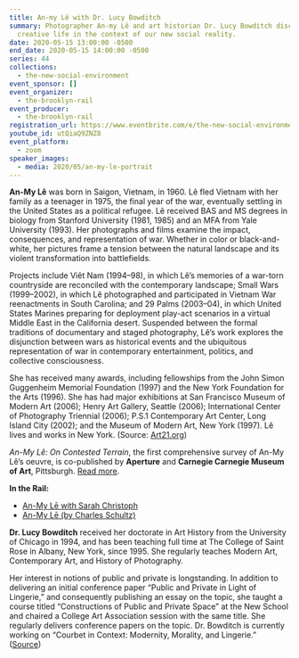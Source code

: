 ```yaml
---
title: An-my Lê with Dr. Lucy Bowditch
summary: Photographer An-my Lê and art historian Dr. Lucy Bowditch discuss
  creative life in the context of our new social reality.
date: 2020-05-15 13:00:00 -0500
end_date: 2020-05-15 14:00:00 -0500
series: 44
collections:
  - the-new-social-environment
event_sponsor: []
event_organizer:
  - the-brooklyn-rail
event_producer:
  - the-brooklyn-rail
registration_url: https://www.eventbrite.com/e/the-new-social-environment-44-an-my-le-tickets-104683679704#
youtube_id: utQiaQ9ZNZ8
event_platform:
  - zoom
speaker_images:
  - media: 2020/05/an-my-le-portrait
---
```

**An-My Lê** was born in Saigon, Vietnam, in 1960. Lê fled Vietnam with her family as a teenager in 1975, the final year of the war, eventually settling in the United States as a political refugee. Lê received BAS and MS degrees in biology from Stanford University (1981, 1985) and an MFA from Yale University (1993). Her photographs and films examine the impact, consequences, and representation of war. Whether in color or black-and-white, her pictures frame a tension between the natural landscape and its violent transformation into battlefields.

Projects include Viêt Nam (1994–98), in which Lê’s memories of a war-torn countryside are reconciled with the contemporary landscape; Small Wars (1999–2002), in which Lê photographed and participated in Vietnam War reenactments in South Carolina; and 29 Palms (2003–04), in which United States Marines preparing for deployment play-act scenarios in a virtual Middle East in the California desert. Suspended between the formal traditions of documentary and staged photography, Lê’s work explores the disjunction between wars as historical events and the ubiquitous representation of war in contemporary entertainment, politics, and collective consciousness.

She has received many awards, including fellowships from the John Simon Guggenheim Memorial Foundation (1997) and the New York Foundation for the Arts (1996). She has had major exhibitions at San Francisco Museum of Modern Art (2006); Henry Art Gallery, Seattle (2006); International Center of Photography Triennial (2006); P.S.1 Contemporary Art Center, Long Island City (2002); and the Museum of Modern Art, New York (1997). Lê lives and works in New York. (Source:  [Art21.org](https://art21.org/artist/an-my-le/))

*An-My Lê: On Contested Terrain*, the first comprehensive survey of An-My Lê’s oeuvre, is co-published by  **Aperture**  and  **Carnegie Carnegie Museum of Art**, Pittsburgh. [Read more](<https://aperture.org/shop/an-my-le-on-contested-terrain>). [](https://aperture.org/shop/an-my-le-on-contested-terrain)

**In the Rail:**

* [An-My Lē with Sarah Christoph](https://brooklynrail.org/2015/02/art/an-my-l-with-sara-christoph)
* [An-My Lē (by Charles Schultz)](https://brooklynrail.org/2010/10/artseen/an-my-l)

**Dr. Lucy Bowditch** received her doctorate in Art History from the University of Chicago in 1994, and has been teaching full time at The College of Saint Rose in Albany, New York, since 1995. She regularly teaches Modern Art, Contemporary Art, and History of Photography.

Her interest in notions of public and private is longstanding. In addition to delivering an initial conference paper “Public and Private in Light of Lingerie,” and consequently publishing an essay on the topic, she taught a course titled “Constructions of Public and Private Space” at the New School and chaired a College Art Association session with the same title. She regularly delivers conference papers on the topic. Dr. Bowditch is currently working on “Courbet in Context: Modernity, Morality, and Lingerie.” ([Source](https://www.strose.edu/faculty-bio/lucy-bowditch/))